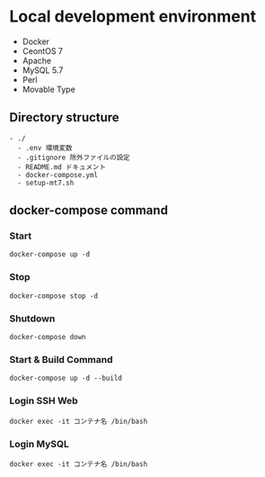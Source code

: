 # Local development environment

- Docker
- CeontOS 7
- Apache
- MySQL 5.7
- Perl
- Movable Type

## Directory structure

```
- ./
  - .env 環境変数
  - .gitignore 除外ファイルの設定
  - README.md ドキュメント
  - docker-compose.yml
  - setup-mt7.sh
```

## docker-compose command

### Start

```
docker-compose up -d
```

### Stop

```
docker-compose stop -d
```

### Shutdown

```
docker-compose down
```

### Start & Build Command

```
docker-compose up -d --build
```

### Login SSH Web

```
docker exec -it コンテナ名 /bin/bash
```

### Login MySQL

```
docker exec -it コンテナ名 /bin/bash
```
